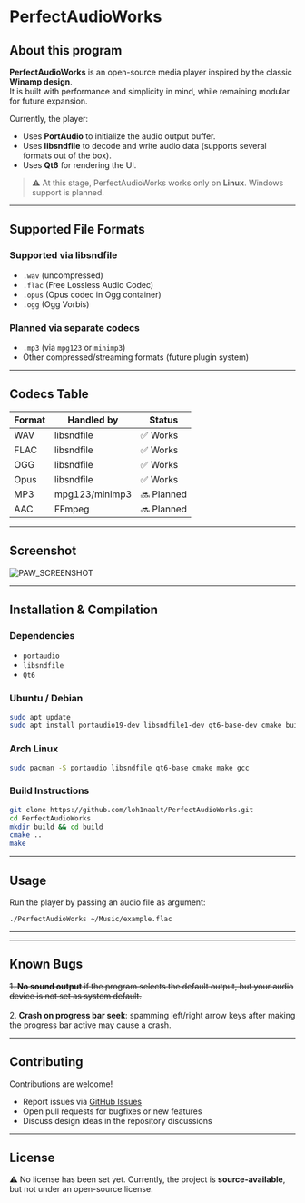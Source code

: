 # PerfectAudioWorks

## About this program
**PerfectAudioWorks** is an open-source media player inspired by the classic **Winamp design**.  
It is built with performance and simplicity in mind, while remaining modular for future expansion.  

Currently, the player:  
- Uses **PortAudio** to initialize the audio output buffer.  
- Uses **libsndfile** to decode and write audio data (supports several formats out of the box).  
- Uses **Qt6** for rendering the UI.  

> ⚠️ At this stage, PerfectAudioWorks works only on **Linux**. Windows support is planned.  

---

## Supported File Formats

### Supported via **libsndfile**
- `.wav` (uncompressed)  
- `.flac` (Free Lossless Audio Codec)  
- `.opus` (Opus codec in Ogg container)  
- `.ogg` (Ogg Vorbis)  

### Planned via **separate codecs**
- `.mp3` (via `mpg123` or `minimp3`)  
- Other compressed/streaming formats (future plugin system)  

---

## Codecs Table

| Format | Handled by     | Status       |
|--------|----------------|--------------|
| WAV    | libsndfile     | ✅ Works     |
| FLAC   | libsndfile     | ✅ Works     |
| OGG    | libsndfile     | ✅ Works     |
| Opus   | libsndfile     | ✅ Works     |
| MP3    | mpg123/minimp3 | 🔜 Planned   |
| AAC    | FFmpeg     | 🔜 Planned |

---

## Screenshot
![PAW_SCREENSHOT](https://cdn.discordapp.com/attachments/870025078828589098/1397171995749253290/image.png?ex=6880c151&is=687f6fd1&hm=2a290aae639565955cb64e222306e1d07ef7de7bec80cd7e8573336bcbaa49fe&)  

---

## Installation & Compilation

### Dependencies
- `portaudio`  
- `libsndfile`  
- `Qt6`  

### Ubuntu / Debian
```bash
sudo apt update
sudo apt install portaudio19-dev libsndfile1-dev qt6-base-dev cmake build-essential
```

### Arch Linux
```bash
sudo pacman -S portaudio libsndfile qt6-base cmake make gcc
```

### Build Instructions
```bash
git clone https://github.com/loh1naalt/PerfectAudioWorks.git
cd PerfectAudioWorks
mkdir build && cd build
cmake ..
make
```

---

## Usage
Run the player by passing an audio file as argument:  
```bash
./PerfectAudioWorks ~/Music/example.flac
```

---
---

## Known Bugs
~~1. **No sound output** if the program selects the default output, but your audio device is not set as system default.~~<br>  
2. **Crash on progress bar seek**: spamming left/right arrow keys after making the progress bar active may cause a crash.  

---

## Contributing
Contributions are welcome!  
- Report issues via [GitHub Issues](../../issues)  
- Open pull requests for bugfixes or new features  
- Discuss design ideas in the repository discussions  

---

## License
⚠️ No license has been set yet. Currently, the project is **source-available**, but not under an open-source license.  
